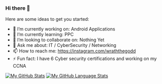 ### Hi there 👋

Here are some ideas to get you started:

- 🔭 I’m currently working on: Android Applications
- 🌱 I’m currently learning: PPC
- 👯 I’m looking to collaborate on: Nothing Yet
- 💬 Ask me about: IT / CyberSecurity / Networking
- 📫 How to reach me: https://instagram.com/wraththegodd
- ⚡ Fun fact: I have 6 Cyber security certifications and working on my CCNA

[![My GitHub Stats](https://github-readme-stats.vercel.app/api/?username=WrathRCE&count_private=true&theme=tokyonight&showicons=true)]()
[![My GitHub Language Stats](https://github-readme-stats.vercel.app/api/top-langs/?username=WrathRCE&langs_count=5&theme=tokyonight)]()
